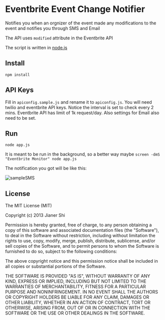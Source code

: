 Eventbrite Event Change Notifier
======================
Notifies you when an orgnizer of the event made any modifications to the event and notifies you through SMS and Email

The API uses ```modified``` attribute in the Eventbrite API

The script is written in [node.js](http://nodejs.org/)

## Install
```npm install```
## API Keys
Fill in ```apiconfig.sample.js``` and rename it to ```apiconfig.js```. You will need twilio and eventbrite API keys. Notice the interval is set to check every 2 mins. Eventbrite API has limit of 1k request/day. Also settings for Email also need to be set.

## Run
```node app.js```

It is meant to be run in the background, so a better way maybe
```screen -dmS "Eventbrite Monitor" node app.js```

The notification you got will be like this:

![sampleSMS](https://raw.github.com/paulshi/EventbriteEventChangeNotifier/master/smsSample.png)

## License

The MIT License (MIT)

Copyright (c) 2013 Jianer Shi

Permission is hereby granted, free of charge, to any person obtaining a copy
of this software and associated documentation files (the "Software"), to deal
in the Software without restriction, including without limitation the rights
to use, copy, modify, merge, publish, distribute, sublicense, and/or sell
copies of the Software, and to permit persons to whom the Software is
furnished to do so, subject to the following conditions:

The above copyright notice and this permission notice shall be included in
all copies or substantial portions of the Software.

THE SOFTWARE IS PROVIDED "AS IS", WITHOUT WARRANTY OF ANY KIND, EXPRESS OR
IMPLIED, INCLUDING BUT NOT LIMITED TO THE WARRANTIES OF MERCHANTABILITY,
FITNESS FOR A PARTICULAR PURPOSE AND NONINFRINGEMENT. IN NO EVENT SHALL THE
AUTHORS OR COPYRIGHT HOLDERS BE LIABLE FOR ANY CLAIM, DAMAGES OR OTHER
LIABILITY, WHETHER IN AN ACTION OF CONTRACT, TORT OR OTHERWISE, ARISING FROM,
OUT OF OR IN CONNECTION WITH THE SOFTWARE OR THE USE OR OTHER DEALINGS IN
THE SOFTWARE.